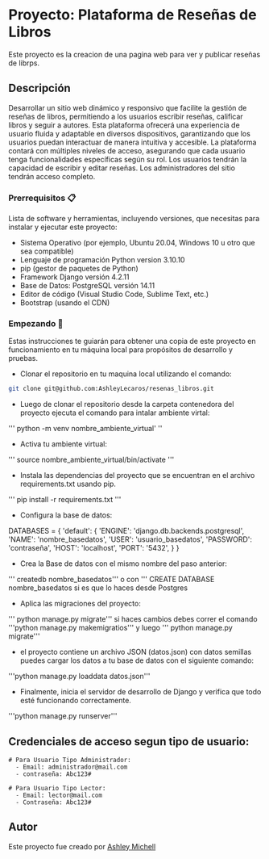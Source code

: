 # Proyecto: Plataforma de Reseñas de Libros

Este proyecto es la creacion de una pagina web para ver y publicar reseñas de librps.

## Descripción

Desarrollar un sitio web dinámico y responsivo que facilite la gestión de reseñas de libros,
permitiendo a los usuarios escribir reseñas, calificar libros y seguir a autores. Esta
plataforma ofrecerá una experiencia de usuario fluida y adaptable en diversos dispositivos,
garantizando que los usuarios puedan interactuar de manera intuitiva y accesible.
La plataforma contará con múltiples niveles de acceso, asegurando que cada usuario
tenga funcionalidades específicas según su rol. Los usuarios tendrán la capacidad de
escribir y editar reseñas. Los administradores del sitio tendrán acceso completo.

### Prerrequisitos 📋

Lista de software y herramientas, incluyendo versiones, que necesitas para instalar y ejecutar este proyecto:

- Sistema Operativo (por ejemplo, Ubuntu 20.04, Windows 10 u otro que sea compatible)
- Lenguaje de programación Python version 3.10.10 
- pip (gestor de paquetes de Python)
- Framework Django versión 4.2.11 
- Base de Datos: PostgreSQL versión 14.11
- Editor de código (Visual Studio Code, Sublime Text, etc.)
- Bootstrap (usando el CDN)

### Empezando 🚀

Estas instrucciones te guiarán para obtener una copia de este proyecto en funcionamiento en tu máquina local para propósitos de desarrollo y pruebas.

- Clonar el repositorio en tu maquina local utilizando el comando:

```bash
git clone git@github.com:AshleyLecaros/resenas_libros.git

```
- Luego de clonar el repositorio desde la carpeta contenedora del proyecto ejecuta el comando para intalar ambiente virtal:

''' python -m venv nombre_ambiente_virtual' ''  

- Activa tu ambiente virtual:

'''  source nombre_ambiente_virtual/bin/activate '''  

- Instala las dependencias del proyecto que se encuentran en el archivo requirements.txt usando pip.

''' pip install -r requirements.txt '''

- Configura la base de datos: 

DATABASES = {
    'default': {
        'ENGINE': 'django.db.backends.postgresql',
        'NAME': 'nombre_basedatos',
        'USER': 'usuario_basedatos',
        'PASSWORD': 'contraseña',
        'HOST': 'localhost',
        'PORT': '5432',
    }
}

- Crea la Base de datos con el mismo nombre del paso anterior:

''' createdb nombre_basedatos''' o con ''' CREATE DATABASE nombre_basedatos si es que lo haces desde Postgres

- Aplica las migraciones del proyecto: 

''' python manage.py migrate'''   si haces cambios debes correr el comando '''python manage.py makemigratios''' y luego ''' python manage.py migrate'''

- el proyecto contiene un archivo JSON (datos.json) con datos semillas puedes cargar los datos a tu base de datos con el siguiente comando: 

'''python manage.py loaddata datos.json'''

- Finalmente, inicia el servidor de desarrollo de Django y verifica que todo esté funcionando correctamente.

'''python manage.py runserver'''


## Credenciales de acceso segun tipo de usuario: 

    # Para Usuario Tipo Administrador:
      - Email: administrador@mail.com
      - contraseña: Abc123#

    # Para Usuario Tipo Lector:
      - Email: lector@mail.com
      - Contraseña: Abc123#


## Autor

Este proyecto fue creado por [Ashley Michell](https://github.com/AshleyLecaros)